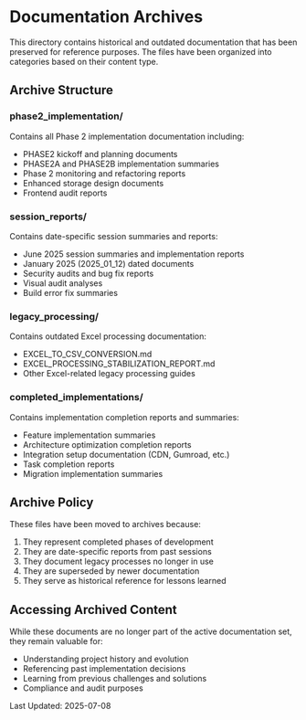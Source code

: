 # Documentation Archives

This directory contains historical and outdated documentation that has been preserved for reference purposes. The files have been organized into categories based on their content type.

## Archive Structure

### phase2_implementation/
Contains all Phase 2 implementation documentation including:
- PHASE2 kickoff and planning documents
- PHASE2A and PHASE2B implementation summaries
- Phase 2 monitoring and refactoring reports
- Enhanced storage design documents
- Frontend audit reports

### session_reports/
Contains date-specific session summaries and reports:
- June 2025 session summaries and implementation reports
- January 2025 (2025_01_12) dated documents
- Security audits and bug fix reports
- Visual audit analyses
- Build error fix summaries

### legacy_processing/
Contains outdated Excel processing documentation:
- EXCEL_TO_CSV_CONVERSION.md
- EXCEL_PROCESSING_STABILIZATION_REPORT.md
- Other Excel-related legacy processing guides

### completed_implementations/
Contains implementation completion reports and summaries:
- Feature implementation summaries
- Architecture optimization completion reports
- Integration setup documentation (CDN, Gumroad, etc.)
- Task completion reports
- Migration implementation summaries

## Archive Policy

These files have been moved to archives because:
1. They represent completed phases of development
2. They are date-specific reports from past sessions
3. They document legacy processes no longer in use
4. They are superseded by newer documentation
5. They serve as historical reference for lessons learned

## Accessing Archived Content

While these documents are no longer part of the active documentation set, they remain valuable for:
- Understanding project history and evolution
- Referencing past implementation decisions
- Learning from previous challenges and solutions
- Compliance and audit purposes

Last Updated: 2025-07-08